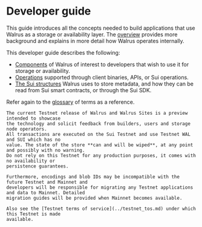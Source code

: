 # Developer guide

This guide introduces all the concepts needed to build applications that use Walrus as a storage
or availability layer. The [overview](../design/overview.md) provides more background and explains
in more detail how Walrus operates internally.

This developer guide describes the following:

- [Components](components.md) of Walrus of interest to developers that wish to use it for
  storage or availability.
- [Operations](dev-operations.md) supported through client binaries, APIs, or Sui operations.
- [The Sui structures](sui-struct.md) Walrus uses to store metadata, and how they can be read
  from Sui smart contracts, or through the Sui SDK.

Refer again to the [glossary](../glossary.md) of terms as a reference.

```admonish danger title="Disclaimer about the Walrus developer preview"
The current Testnet release of Walrus and Walrus Sites is a preview intended to showcase
the technology and solicit feedback from builders, users and storage node operators.
All transactions are executed on the Sui Testnet and use Testnet WAL and SUI which has no
value. The state of the store **can and will be wiped**, at any point and possibly with no warning.
Do not rely on this Testnet for any production purposes, it comes with no availability or
persistence guarantees.

Furthermore, encodings and blob IDs may be incompatible with the future Testnet and Mainnet and
developers will be responsible for migrating any Testnet applications and data to Mainnet. Detailed
migration guides will be provided when Mainnet becomes available.

Also see the [Testnet terms of service](../testnet_tos.md) under which this Testnet is made
available.
```
